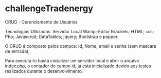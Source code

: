 # challengeTradenergy
CRUD - Gerenciamento de Usuários

Tecnologias Utilizadas: Servidor Local Wamp; Editor Brackets; HTML; css; Php; Javascript; DataTables; jquery; Bootstrap e popper.

O CRUD é composto pelos campos: Id, Nome, email e senha (sem mascara de entrada);

Para executa-lo basta inicializar um servidor local e abrir o arquivo index.php,
o contador do campo id, já está inicializado devido aos testes realizados durante
o desenvolvimento.








